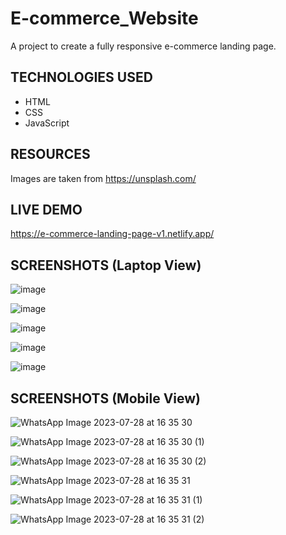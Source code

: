 # E-commerce_Website
A project to create a fully responsive e-commerce landing page.

## TECHNOLOGIES USED
* HTML
* CSS
* JavaScript

## RESOURCES
Images are taken from https://unsplash.com/

## LIVE DEMO
https://e-commerce-landing-page-v1.netlify.app/ 

## SCREENSHOTS (Laptop View)
![image](https://github.com/sengweihan/E-commerce_Website/assets/75483818/6921ab32-13f9-4f94-8ce0-e52cdb04421e)

![image](https://github.com/sengweihan/E-commerce_Website/assets/75483818/e02bb69f-6baa-4b24-9bbd-18f5ea3beead)

![image](https://github.com/sengweihan/E-commerce_Website/assets/75483818/69329bfd-02c6-4520-a1dd-afb9ebccb15f)

![image](https://github.com/sengweihan/E-commerce_Website/assets/75483818/d9728f61-754f-491f-bb63-781ebe98cbec)

![image](https://github.com/sengweihan/E-commerce_Website/assets/75483818/34f36805-dbc7-44a2-8b6b-f55585508fd5)

## SCREENSHOTS (Mobile View)
![WhatsApp Image 2023-07-28 at 16 35 30](https://github.com/sengweihan/E-commerce_Website/assets/75483818/2bad3bfc-e761-499e-a637-7dfbc5cc7117)

![WhatsApp Image 2023-07-28 at 16 35 30 (1)](https://github.com/sengweihan/E-commerce_Website/assets/75483818/88fbbe93-0923-4b7e-a5be-d9cfd4c4f6af)

![WhatsApp Image 2023-07-28 at 16 35 30 (2)](https://github.com/sengweihan/E-commerce_Website/assets/75483818/82c30eed-18ee-4b20-bcd7-3d51f41388ab)

![WhatsApp Image 2023-07-28 at 16 35 31](https://github.com/sengweihan/E-commerce_Website/assets/75483818/e332f2ff-c452-4733-9459-96be7c0b55c4)

![WhatsApp Image 2023-07-28 at 16 35 31 (1)](https://github.com/sengweihan/E-commerce_Website/assets/75483818/8cf5c3af-7eca-43c6-b2c6-9261d501e30b)

![WhatsApp Image 2023-07-28 at 16 35 31 (2)](https://github.com/sengweihan/E-commerce_Website/assets/75483818/6e82e861-0cf3-497e-bb4c-00893ddc56e7)









